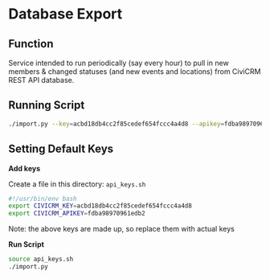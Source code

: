 # Database Export

## Function

Service intended to run periodically (say every hour) to pull in new members & changed statuses (and new events and locations) from CiviCRM REST API database.

## Running Script

```bash
./import.py --key=acbd18db4cc2f85cedef654fccc4a4d8 --apikey=fdba98970961edb2
```

## Setting Default Keys

**Add keys**

Create a file in this directory: `api_keys.sh`

```bash
#!/usr/bin/env bash
export CIVICRM_KEY=acbd18db4cc2f85cedef654fccc4a4d8
export CIVICRM_APIKEY=fdba98970961edb2
```

Note: the above keys are made up, so replace them with actual keys

**Run Script**

```bash
source api_keys.sh
./import.py
```

